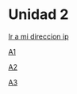 # Unidad 2
[Ir a mi direccion ip](htt://23.21.170.222)

[A1](A1/SobreMi.html)

[A2](A2/Index.html)

[A3](A3/listas.html)